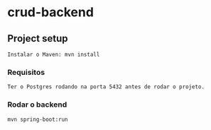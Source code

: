 # crud-backend

## Project setup
```
Instalar o Maven: mvn install
```

### Requisitos
```
Ter o Postgres rodando na porta 5432 antes de rodar o projeto.
```

### Rodar o backend
```
mvn spring-boot:run
```
